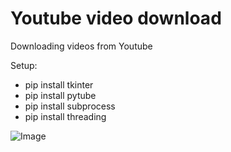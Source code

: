 # Youtube video download
Downloading videos from Youtube

Setup:
- pip install tkinter
- pip install pytube
- pip install subprocess
- pip install threading

![Image](https://i.ibb.co/cFs4zHS/indir.png)
